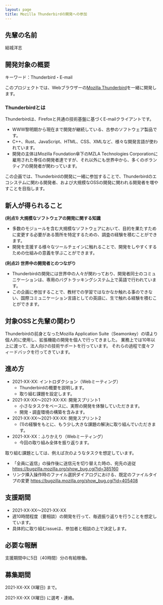 ```yaml
---
layout: page
title: Mozilla Thunderbirdの開発への参加
---
```


## 先輩の名前

結城洋志

## 開発対象の概要

キーワード：Thunderbird・E-mail

このプロジェクトでは、Webブラウザーの[Mozilla Thunderbird](https://www.thunderbird.net/ja/)を一緒に開発します。

### Thunderbirdとは

Thunderbirdは、Firefoxと共通の技術基盤に基づくE-mailクライアントです。

* WWW黎明期から現在まで開発が継続している、古参のソフトウェア製品です。
* C++、Rust、JavaScript、HTML、CSS、XMLなど、様々な開発言語が使われています。
* 開発の主体はMozilla Foundation傘下のMZLA Technologies Corporationに雇用された専任の開発者達ですが、それ以外にも世界中から、多くのボランティアの開発者が関わっています。

この企画では、Thunderbirdの開発に一緒に参加することで、Thunderbirdのエコシステムに関わる開発者、および大規模なOSSの開発に関われる開発者を増やすことを目指します。

## 新人が得られること

**(利点1) 大規模なソフトウェアの開発に関する知識**

* 多数のモジュールを含む大規模なソフトウェアにおいて、目的を果たすために変更する必要がある箇所を特定するための、調査の経験を積むことができます。
* 開発を支援する様々なツールチェインに触れることで、開発をしやすくするための仕組みの意義を学ぶことができます。

**(利点2) 世界中の開発者とのつながり**

* Thunderbirdの開発には世界中の人々が関わっており、開発者同士のコミュニケーションは、専用のバグトラッキングシステム上で英語で行われています。
* この企画に参加することで、教材での学習ではなかなか触れる事のできない、国際コミュニケーション言語としての英語に、生で触れる経験を積むことができます。


## 対象OSSと先輩の関わり

Thunderbirdの前身となったMozilla Application Suite（Seamonkey）の頃より個人的に使用し、拡張機能の開発を個人で行ってきました。
業務上では10年以上に渡って、法人向けの技術サポートを行っています。
それらの過程で度々フィードバックを行ってきています。

## 進め方

* 2021-XX-XX: イントロダクション（Webミーティング）
  * Thunderbirdの概要を説明します。
  * 取り組む課題を設定します。
* 2021-XX-XX〜2021-XX-XX: 開発スプリント1
  * 小さなタスクをベースに、実際の開発を体験していただきます。
  * 開発・調査環境の構築を含みます。
* 2021-XX-XX〜2021-XX-XX: 開発スプリント2
  * (1)の経験をもとに、もう少し大きな課題の解決に取り組んでいただきます。
* 2021-XX-XX：ふりかえり（Webミーティング）
  * 今回の取り組み全体を振り返ります。

取り組む課題としては、例えば次のようなタスクを想定しています。

 * 「全員に返信」の操作後に送信元を切り替えた時の、宛先の追従
   https://bugzilla.mozilla.org/show_bug.cgi?id=385160
 * リンク挿入操作時のファイル選択ダイアログにおける、既定のファイルタイプの変更
   https://bugzilla.mozilla.org/show_bug.cgi?id=405408

## 支援期間

* 2021-XX-XX〜2021-XX-XX
* 週10時間程度（要相談）の開発を行って、毎週振り返りを行うことを想定しています。
* 具体的に取り組むissueは、参加者と相談の上で決定します。

## 必要な報酬

支援期間中に5日（40時間）分の有給稼働。

## 募集期間

2021-XX-XX (X曜日) まで。

2021-XX-XX (X曜日) に選考・連絡。

